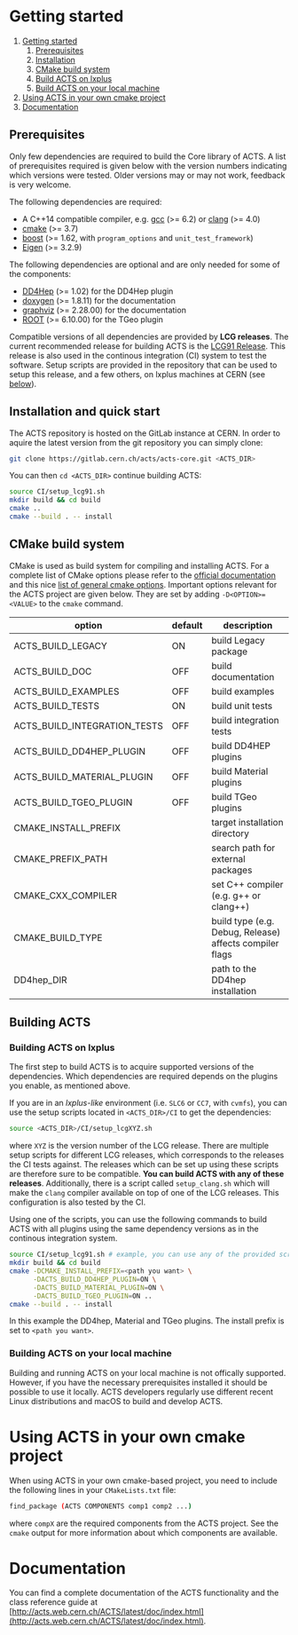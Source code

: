 # <a name="getting-started">Getting started</a>

1. [Getting started](#getting-started)
    1. [Prerequisites](#prerequisites)
    2. [Installation](#installation)
    3. [CMake build system](#cmake)
    4. [Build ACTS on lxplus](#build-lxplus)
    5. [Build ACTS on your local machine](#build-local)
2. [Using ACTS in your own cmake project](#using-acts)
3. [Documentation](#documentation)

## <a name="prerequisites">Prerequisites</a>

Only few dependencies are required to build the Core library of ACTS. A list of
prerequisites required is given below with the version numbers indicating which
versions were tested. Older versions may or may not work, feedback is very
welcome.

The following dependencies are required:

*   A C++14 compatible compiler, e.g. [gcc](https://gcc.gnu.org) (>= 6.2) or [clang](http://clang.llvm.org) (>= 4.0)
*   [cmake](https://cmake.org) (>= 3.7)
*   [boost](http://boost.org) (>= 1.62, with `program_options` and `unit_test_framework`)
*   [Eigen](http://eigen.tuxfamily.org) (>= 3.2.9)

The following dependencies are optional and are only needed for some of the
components:

*   [DD4Hep](http://dd4hep.cern.ch) (>= 1.02) for the DD4Hep plugin
*   [doxygen](http://doxygen.org) (>= 1.8.11) for the documentation
*   [graphviz](http://www.graphviz.org) (>= 2.28.00) for the documentation
*   [ROOT](https://root.cern.ch) (>= 6.10.00) for the TGeo plugin

Compatible versions of all dependencies are provided by **LCG releases**.
The current recommended release for building ACTS is the
[LCG91 Release](http://lcginfo.cern.ch/release/91). This release is also used in the
continous integration (CI) system to test the software. Setup scripts are provided
in the repository that can be used to setup this release, and a few others, on
lxplus machines at CERN (see [below](#installation)).


## <a name="installation">Installation and quick start</a>

The ACTS repository is hosted on the GitLab instance at CERN. In order to aquire the latest
version from the git repository you can simply clone:

```bash
git clone https://gitlab.cern.ch/acts/acts-core.git <ACTS_DIR>
```

You can then `cd <ACTS_DIR>` continue building ACTS:

```bash
source CI/setup_lcg91.sh
mkdir build && cd build
cmake ..
cmake --build . -- install
```


## <a name="cmake">CMake build system</a>

CMake is used as build system for compiling and installing ACTS.  For a
complete list of CMake options please refer to the [official documentation](https://cmake.org/cmake/help/v3.1/index.html) 
and this nice [list of general cmake options](https://cmake.org/Wiki/CMake_Useful_Variables).
Important options relevant for the ACTS project are given below. They are set
by adding `-D<OPTION>=<VALUE>` to the `cmake` command.

| option                       | default | description                                             |
|------------------------------|---------|---------------------------------------------------------|
| ACTS_BUILD_LEGACY            | ON      | build Legacy package                                    |
| ACTS_BUILD_DOC               | OFF     | build documentation                                     |
| ACTS_BUILD_EXAMPLES          | OFF     | build examples                                          |
| ACTS_BUILD_TESTS             | ON      | build unit tests                                        |
| ACTS_BUILD_INTEGRATION_TESTS | OFF     | build integration tests                                 |
| ACTS_BUILD_DD4HEP_PLUGIN     | OFF     | build DD4HEP plugins                                    |
| ACTS_BUILD_MATERIAL_PLUGIN   | OFF     | build Material plugins                                  |
| ACTS_BUILD_TGEO_PLUGIN       | OFF     | build TGeo plugins                                      |
| CMAKE_INSTALL_PREFIX         |         | target installation directory                           |
| CMAKE_PREFIX_PATH            |         | search path for external packages                       |
| CMAKE_CXX_COMPILER           |         | set C++ compiler (e.g. g++ or clang++)                  |
| CMAKE_BUILD_TYPE             |         | build type (e.g. Debug, Release) affects compiler flags |
| DD4hep_DIR                   |         | path to the DD4hep installation                         |

## <a name="building-acts">Building ACTS</a>

### <a name="build-lxplus">Building ACTS on lxplus</a>

The first step to build ACTS is to acquire supported versions of the
dependencies.  Which dependencies are required depends on the plugins you
enable, as mentioned above.

If you are in an *lxplus-like* environment (i.e. `SLC6` or `CC7`, with
`cvmfs`), you can use the setup scripts located in `<ACTS_DIR>/CI` to get the
dependencies:


```bash
source <ACTS_DIR>/CI/setup_lcgXYZ.sh
```

where `XYZ` is the version number of the LCG release. There are multiple setup
scripts for different LCG releases, which corresponds to the releases the CI
tests against. The releases which can be set up using these scripts are therefore
sure to be compatible. **You can build ACTS with any of these releases**. 
Additionally, there is a script called `setup_clang.sh` which will make the `clang` compiler available on top of one
of the LCG releases. This configuration is also tested by the CI.

Using one of the scripts, you can use the following commands to build ACTS with
all plugins using the same dependency versions as in the continous integration
system.

```bash
source CI/setup_lcg91.sh # example, you can use any of the provided scripts.
mkdir build && cd build
cmake -DCMAKE_INSTALL_PREFIX=<path you want> \
      -DACTS_BUILD_DD4HEP_PLUGIN=ON \
      -DACTS_BUILD_MATERIAL_PLUGIN=ON \
      -DACTS_BUILD_TGEO_PLUGIN=ON ..
cmake --build . -- install
```

In this example the DD4hep, Material and TGeo plugins. The install prefix is
set to `<path you want>`.

### <a name="build-local">Building ACTS on your local machine</a>

Building and running ACTS on your local machine is not offically supported.
However, if you have the necessary prerequisites installed it should be
possible to use it locally. ACTS developers regularly use different
recent Linux distributions and macOS to build and develop ACTS.

# <a name="using-acts">Using ACTS in your own cmake project</a>

When using ACTS in your own cmake-based project, you need to include the
following lines in your `CMakeLists.txt` file:

```bash
find_package (ACTS COMPONENTS comp1 comp2 ...)
```

where `compX` are the required components from the ACTS project. See the
`cmake` output for more information about which components are available.

# <a name="documentation">Documentation</a>

You can find a complete documentation of the ACTS functionality and the class reference guide at [http://acts.web.cern.ch/ACTS/latest/doc/index.html](http://acts.web.cern.ch/ACTS/latest/doc/index.html).

